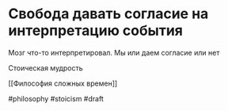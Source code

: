 # Свобода давать согласие на интерпретацию события

Мозг что-то интерпретировал.  Мы или даем согласие или нет

Стоическая мудрость

[[Философия сложных времен]]

#philosophy #stoicism
#draft